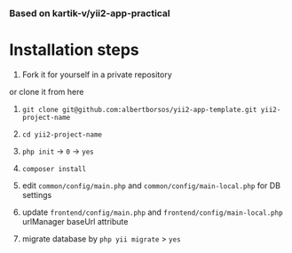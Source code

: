### Based on kartik-v/yii2-app-practical

Installation steps
===================

1. Fork it for yourself in a private repository

or clone it from here

1. `git clone git@github.com:albertborsos/yii2-app-template.git yii2-project-name`

2. `cd yii2-project-name`
3. `php init` -> `0` -> `yes`
4. `composer install`
5. edit `common/config/main.php` and `common/config/main-local.php` for DB settings
6. update `frontend/config/main.php` and `frontend/config/main-local.php` urlManager baseUrl attribute
7. migrate database by `php yii migrate` > `yes`
